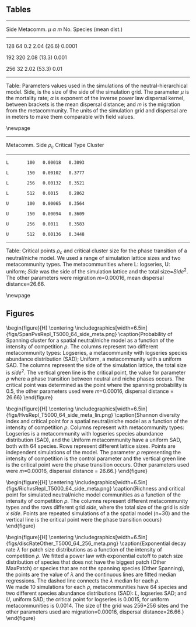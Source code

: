 ## Tables 

-------------------------------------------------------
  Side   Metacomm.     $\mu$   $\alpha$        $m$
         No. Species           (mean dist.)       
------- ------------- ------- -------------- ----------  
   128            64     0.2   2.04 (26.6)    0.0001    

   192           320     	     2.08 (13.3)    0.001     

   256            32     	     2.02 (53.3)    0.01      

                                                
-------------------------------------------------------

Table: Parameters values used in the simulations of the neutral-hierarchical model. Side, is the size of the side of the simulation grid. The parameter $\mu$ is the mortality rate; $\alpha$ is exponent of the inverse power law dispersal kernel, between brackets is the mean dispersal distance; and $m$ is the migration from the metacommunity. The units of the simulation grid and dispersal are in meters to make them comparable with field values.

\newpage

-------------------------------------
 Metacomm.  Side  $\rho_c$  Critical
  Type                       Cluster 
---------- ------ -------- ----------
    L       100   0.00018   0.3093   

    L       150   0.00102   0.3777   

    L       256   0.00132   0.3521   

    L       512   0.0015    0.2862   

    U       100   0.00065   0.3564   

    U       150   0.00094   0.3609   

    U       256   0.0011    0.3583   

    U       512   0.00136   0.3448   
-------------------------------------

Table: Critical points $\rho_c$ and critical cluster size for the phase transition of a neutral/niche model. We used a range of simulation lattice sizes and two metacommunity types. The metacommunities  where L: logseries, U: uniform; *Side* was the side of the simulation lattice and the total size=$Side^2$. The other parameters were migration $m$=0.00016, mean dispersal distance=26.66. 

\newpage


## Figures

\begin{figure}[H]
\centering
\includegraphics[width=6.5in]{figs/SpanPvsRepl_T5000_64_side_meta.png}
\caption{Probability of Spanning cluster for a spatial neutral/niche model as a function of the intensity of competition $\rho$. The columns represent two different metacommunity types: Logseries, a metacommunity with logseries species abundance distribution (SAD); Uniform, a metacommunity with a uniform SAD. The columns represent the side of the simulation lattice, the total size is $side^2$.  The vertical green line is the critical point,  the value for parameter $\rho$ where a phase transition between neutral and niche phases occurs. The critical point was determined as the point where the spanning probability is 0.5, the other parameters used were $m$=0.00016, dispersal distance = 26.66}
\end{figure}


\begin{figure}[H]
\centering
\includegraphics[width=6.5in]{figs/HvsRepl_T5000_64_side_meta_lin.png}
\caption{Shannon diversity index and critical point for a spatial neutral/niche model  as a function of the intensity of competition $\rho$. Columns represent with metacommunity types: Logseries is a metacommunity with logseries species abundance distribution (SAD), and the Uniform metacommunity have a uniform SAD, both with 64 species. Rows represent different lattice sizes. Points are independent simulations of the model. The parameter $\rho$ representing the intensity of competition is the control parameter and the vertical green line is the critical point were the phase transition occurs. Other parameters used were $m$=0.00016, dispersal distance = 26.66.}
\end{figure}


\begin{figure}[H]
\centering
\includegraphics[width=6.5in]{figs/RichvsRepl_T5000_64_side_meta.png}
\caption{Richness and critical point for simulated neutral/niche model communities as a function of the intensity of competition $\rho$. The columns represent different metacommunity types and the rows different grid *side*, where the total size of the grid is *side x side*. Points are repeated simulations of a the spatial model (n=30) and the vertical line is the critical point were the phase transition occurs}
\end{figure}


\begin{figure}[H]
\centering
\includegraphics[width=6.5in]{figs/discRateOther_T5000_64_256_meta.png}
\caption{Exponential decay rate $\lambda$ for patch size distributions as a function of the intensity of competition $\rho$. We fitted a power law with exponential cutoff to patch size distribution of species that does not have the biggest patch (Other MaxPatch) or species that are not the spanning species (Other Spanning), the points are the value of $\lambda$ and the continuous lines are fitted median regressions. The dashed line connects the $\lambda$ median for each $\rho$.  
We made 10 simulations for each $\rho$, metacommunities have 64 species and two different species abundance distributions (SAD): *L*, logseries SAD; and *U*, uniform SAD; the critical point for logseries is 0.0015, for uniform metacommunities is 0.0014. The size of the grid was 256*256 sites and the other parameters used are migration=0.00016, dispersal distance=26.66.}
\end{figure}
